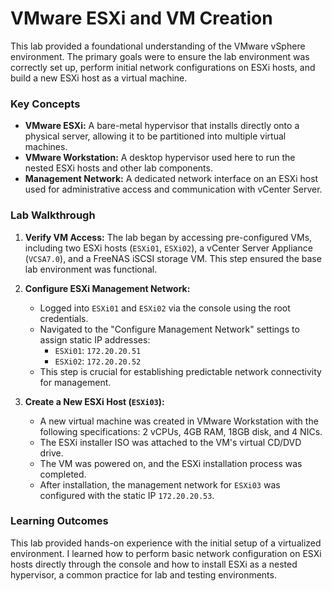 # VMware ESXi and VM Creation

This lab provided a foundational understanding of the VMware vSphere environment. The primary goals were to ensure the lab environment was correctly set up, perform initial network configurations on ESXi hosts, and build a new ESXi host as a virtual machine.

### Key Concepts
*   **VMware ESXi:** A bare-metal hypervisor that installs directly onto a physical server, allowing it to be partitioned into multiple virtual machines.
*   **VMware Workstation:** A desktop hypervisor used here to run the nested ESXi hosts and other lab components.
*   **Management Network:** A dedicated network interface on an ESXi host used for administrative access and communication with vCenter Server.

### Lab Walkthrough

1.  **Verify VM Access:** The lab began by accessing pre-configured VMs, including two ESXi hosts (`ESXi01`, `ESXi02`), a vCenter Server Appliance (`VCSA7.0`), and a FreeNAS iSCSI storage VM. This step ensured the base lab environment was functional.

2.  **Configure ESXi Management Network:**
    *   Logged into `ESXi01` and `ESXi02` via the console using the root credentials.
    *   Navigated to the "Configure Management Network" settings to assign static IP addresses:
        *   `ESXi01`: `172.20.20.51`
        *   `ESXi02`: `172.20.20.52`
    *   This step is crucial for establishing predictable network connectivity for management.

3.  **Create a New ESXi Host (`ESXi03`):**
    *   A new virtual machine was created in VMware Workstation with the following specifications: 2 vCPUs, 4GB RAM, 18GB disk, and 4 NICs.
    *   The ESXi installer ISO was attached to the VM's virtual CD/DVD drive.
    *   The VM was powered on, and the ESXi installation process was completed.
    *   After installation, the management network for `ESXi03` was configured with the static IP `172.20.20.53`.

### Learning Outcomes
This lab provided hands-on experience with the initial setup of a virtualized environment. I learned how to perform basic network configuration on ESXi hosts directly through the console and how to install ESXi as a nested hypervisor, a common practice for lab and testing environments.

